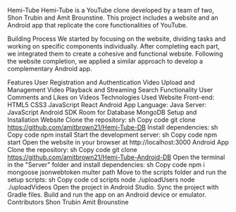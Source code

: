 Hemi-Tube
Hemi-Tube is a YouTube clone developed by a team of two, Shon Trubin and Amit Brounstine. This project includes a website and an Android app that replicate the core functionalities of YouTube.

Building Process
We started by focusing on the website, dividing tasks and working on specific components individually. After completing each part, we integrated them to create a cohesive and functional website. Following the website completion, we applied a similar approach to develop a complementary Android app.

Features
User Registration and Authentication
Video Upload and Management
Video Playback and Streaming
Search Functionality
User Comments and Likes on Videos
Technologies Used
Website
Front-end:
HTML5
CSS3
JavaScript
React
Android App
Language: Java
Server: JavaScript
Android SDK
Room for Database
MongoDB
Setup and Installation
Website
Clone the repository:
sh
Copy code
git clone https://github.com/amitbrown21/Hemi-Tube-DB
Install dependencies:
sh
Copy code
npm install
Start the development server:
sh
Copy code
npm start
Open the website in your browser at http://localhost:3000
Android App
Clone the repository:
sh
Copy code
git clone https://github.com/amitbrown21/Hemi-Tube-Android-DB
Open the terminal in the "Server" folder and install dependencies:
sh
Copy code
npm i mongoose jsonwebtoken multer path
Move to the scripts folder and run the setup scripts:
sh
Copy code
cd scripts
node ./uploadUsers
node ./uploadVideos
Open the project in Android Studio.
Sync the project with Gradle files.
Build and run the app on an Android device or emulator.
Contributors
Shon Trubin
Amit Brounstine
